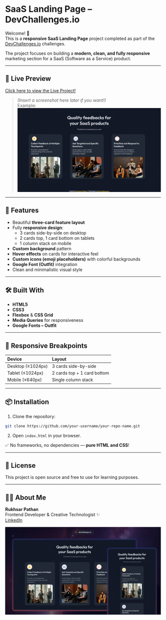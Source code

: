 
# SaaS Landing Page – DevChallenges.io

Welcome! 👋  
This is a **responsive SaaS Landing Page** project completed as part of the [DevChallenges.io](https://www.devchallenges.io/) challenges.

The project focuses on building a **modern, clean, and fully responsive** marketing section for a SaaS (Software as a Service) product.

---

## 📸 Live Preview

[Click here to view the Live Project!](https://your-github-.github.io/your-repo-name/)


> *(Insert a screenshot here later if you want!)*  
Example:  
![Landing Page Screenshot](./screenshot.png)

---

## 🚀 Features

- Beautiful **three-card feature layout**
- Fully **responsive design**:
  - 3 cards side-by-side on desktop
  - 2 cards top, 1 card bottom on tablets
  - 1 column stack on mobile
- **Custom background** pattern
- **Hover effects** on cards for interactive feel
- **Custom icons (emoji placeholders)** with colorful backgrounds
- **Google Font (Outfit)** integration
- Clean and minimalistic visual style

---

## 🛠️ Built With

- **HTML5**
- **CSS3**
- **Flexbox** & **CSS Grid**
- **Media Queries** for responsiveness
- **Google Fonts – Outfit**

---

## 📱 Responsive Breakpoints

| Device | Layout |
|:---|:---|
| Desktop (≥1024px) | 3 cards side-by-side |
| Tablet (≤1024px) | 2 cards top + 1 card bottom |
| Mobile (≤640px) | Single column stack |

---

## 📦 Installation

1. Clone the repository:

```bash
git clone https://github.com/your-username/your-repo-name.git
```

2. Open `index.html` in your browser.

✅ No frameworks, no dependencies — **pure HTML and CSS**!

---

## 📄 License

This project is open source and free to use for learning purposes.

---

## 🙋‍♀️ About Me

**Rukhsar Pathan**  
Frontend Developer & Creative Technologist ✨  
[LinkedIn](https://www.linkedin.com/in/rukhsarpathan7/)


![Thumbnail for the Simple Feature Section coding challenge](./thumbnail.jpg)
